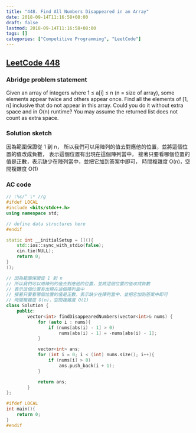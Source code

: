 ```yaml
---
title: "448. Find All Numbers Disappeared in an Array"
date: 2018-09-14T11:16:58+08:00
draft: false
lastmod: 2018-09-14T11:16:58+08:00
tags: []
categories: ["Competitive Programming", "LeetCode"]
---
```

## [LeetCode 448](https://leetcode.com/problems/find-all-numbers-disappeared-in-an-array/description/)

### Abridge problem statement

Given an array of integers where 1 ≤ a[i] ≤ n (n = size of array), some elements appear twice and others appear once.
Find all the elements of [1, n] inclusive that do not appear in this array.
Could you do it without extra space and in O(n) runtime? You may assume the returned list does not count as extra space.

### Solution sketch

因為範圍保證從 1 到 n，
所以我們可以用陣列的值去對應他的位置，並將這個位置的值改成負數，
表示這個位置有出現在這個陣列當中，
接著只要看哪個位置的值是正數，表示缺少在陣列當中，並把它加到答案中即可，
時間複雜度 O(n)，空間複雜度 O(1)

<!--more-->

### AC code
```cpp
// :%s/^ \* //g
#ifdef LOCAL
#include <bits/stdc++.h>
using namespace std;

// define data structures here
#endif

static int __initialSetup = [](){
	std::ios::sync_with_stdio(false);
	cin.tie(NULL);
	return 0;
}
();

// 因為範圍保證從 1 到 n
// 所以我們可以用陣列的值去對應他的位置，並將這個位置的值改成負數
// 表示這個位置有出現在這個陣列當中
// 接著只要看哪個位置的值是正數，表示缺少在陣列當中，並把它加到答案中即可
// 時間複雜度 O(n)，空間複雜度 O(1)
class Solution {
	public:
	    vector<int> findDisappearedNumbers(vector<int>& nums) {
			for (auto i : nums){
				if (nums[abs(i) - 1] > 0)
					nums[abs(i) - 1] = -nums[abs(i) - 1];
			}

			vector<int> ans;
			for (int i = 0; i < (int) nums.size(); i++){
				if (nums[i] > 0)
					ans.push_back(i + 1);
			}

			return ans;
		}
};

#ifdef LOCAL
int main(){
	return 0;
}
#endif
```